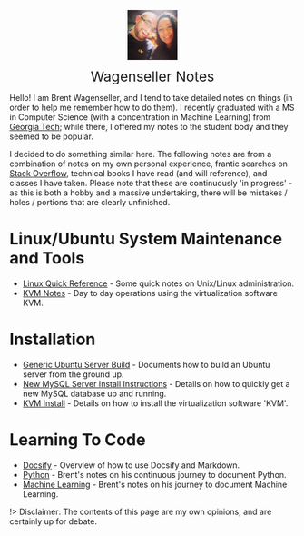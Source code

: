 <img
    src="./images/BrentAndMandi.jpg"
    width="88"
    style="display: block; width: 88px; margin: auto; margin-bottom: 1em"
/><span style="display: block; text-align: center; font-size: 1.75em;"> Wagenseller Notes </span>

Hello! I am Brent Wagenseller, and I tend to take detailed notes on things (in order to help me remember how to do them). I recently graduated with a MS in Computer Science (with a concentration in Machine Learning) from [Georgia Tech](https://www.omscs.gatech.edu/); while there, I offered my notes to the student body and they seemed to be popular. 

I decided to do something similar here. The following notes are from a combination of notes on my own personal experience, frantic searches on [Stack Overflow](https://stackoverflow.com/), technical books I have read (and will reference), and classes I have taken. Please note that these are continuously 'in progress' - as this is both a hobby and a massive undertaking, there will be mistakes / holes / portions that are clearly unfinished.

# Linux/Ubuntu System Maintenance and Tools
- [Linux Quick Reference](/ubuntu/linux_notes) - Some quick notes on Unix/Linux administration.
- [KVM Notes](/ubuntu/package_operations/kvm_notes) - Day to day operations using the virtualization software KVM.

# Installation
- [Generic Ubuntu Server Build](/ubuntu/server_build) - Documents how to build an Ubuntu server from the ground up.
- [New MySQL Server Install Instructions](/ubuntu/package_install/mysql_install) - Details on how to quickly get a new MySQL database up and running.
- [KVM Install](/ubuntu/package_install/kvm_install) - Details on how to install the virtualization software 'KVM'.

# Learning To Code
- [Docsify](/learn_to_code/docsify/) - Overview of how to use Docsify and Markdown. 
- [Python](/learn_to_code/python/) - Brent's notes on his continuous journey to document Python.
- [Machine Learning](/learn_to_code/machine_learning/) - Brent's notes on his journey to document Machine Learning.

!> Disclaimer: The contents of this page are my own opinions, and are certainly up for debate.